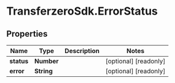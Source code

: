 # TransferzeroSdk.ErrorStatus

## Properties

Name | Type | Description | Notes
------------ | ------------- | ------------- | -------------
**status** | **Number** |  | [optional] [readonly] 
**error** | **String** |  | [optional] [readonly] 


